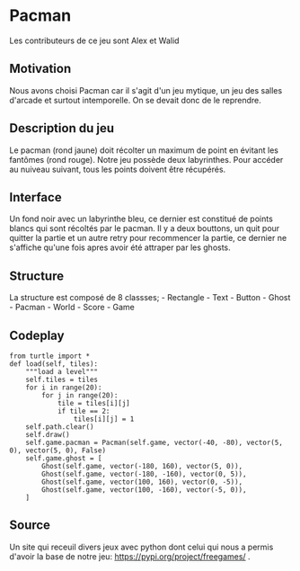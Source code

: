 # Pacman
 Les contributeurs de ce jeu sont Alex et Walid

## Motivation

Nous avons choisi Pacman car il s'agit d'un jeu mytique, un jeu des salles d'arcade et surtout intemporelle. On se devait donc de le reprendre.

## Description du jeu
Le pacman (rond jaune) doit récolter un maximum de point en évitant les fantômes (rond rouge). Notre jeu possède deux labyrinthes.  Pour accéder au nuiveau suivant, tous les points doivent être récupérés.

## Interface
Un fond noir avec un labyrinthe bleu, ce dernier est constitué de points blancs qui sont récoltés par le pacman.
Il y a deux bouttons, un quit pour quitter la partie et un autre retry pour recommencer la partie, ce dernier ne s'affiche qu'une fois apres avoir été attraper par les ghosts.

## Structure

La structure est composé de  8 classses;    - Rectangle
                                            - Text
                                            - Button
                                            - Ghost
                                            - Pacman
                                            - World
                                            - Score
                                            - Game




## Codeplay

```{codeplay}
from turtle import *
def load(self, tiles):
    """load a level"""
    self.tiles = tiles
    for i in range(20):
        for j in range(20):
            tile = tiles[i][j]
            if tile == 2:
                tiles[i][j] = 1
    self.path.clear()
    self.draw()
    self.game.pacman = Pacman(self.game, vector(-40, -80), vector(5, 0), vector(5, 0), False)
    self.game.ghost = [
        Ghost(self.game, vector(-180, 160), vector(5, 0)),
        Ghost(self.game, vector(-180, -160), vector(0, 5)),
        Ghost(self.game, vector(100, 160), vector(0, -5)),
        Ghost(self.game, vector(100, -160), vector(-5, 0)),
    ]
```


## Source
Un site qui receuil divers jeux avec python dont celui qui nous a permis d'avoir la base de notre jeu:
 https://pypi.org/project/freegames/ .

